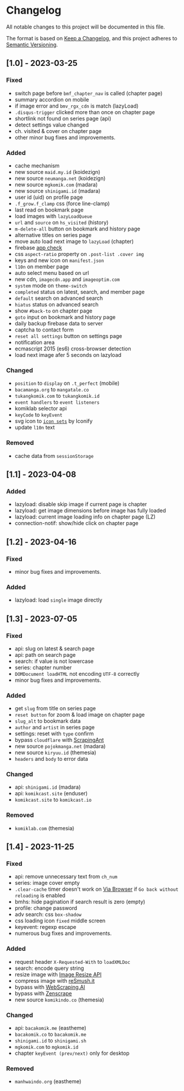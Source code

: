 # Changelog

All notable changes to this project will be documented in this file.

The format is based on [Keep a Changelog](https://keepachangelog.com/en/1.0.0/),
and this project adheres to [Semantic Versioning](https://semver.org/spec/v2.0.0.html).

## [1.0] - 2023-03-25

### Fixed

- switch page before `bmf_chapter_nav` is called (chapter page)
- summary accordion on mobile
- if image error and `bmv_rgx_cdn` is match (lazyLoad)
- `.disqus-trigger` clicked more than once on chapter page
- shortlink not found on series page (api)
- detect settings value changed
- ch. visited & cover on chapter page
- other minor bug fixes and improvements.

### Added

- cache mechanism
- new source `maid.my.id` (koidezign)
- new source `neumanga.net` (koidezign)
- new source `mgkomik.com` (madara)
- new source `shinigami.id` (madara)
- user id (uid) on profile page
- `.f_grow.f_clamp` css (force line-clamp)
- last read on bookmark page
- load images with `lazyLoadQueue`
- `url` and `source` on `hs_visited` (history)
- `m-delete-all` button on bookmark and history page
- alternative titles on series page
- move auto load next image to `lazyLoad` (chapter)
- firebase [app check](https://firebase.google.com/docs/app-check)
- css `aspect-ratio` property on `.post-list .cover img`
- keys and new icon on `manifest.json`
- `l10n` on member page
- auto select menu based on url
- new cdn, `imagecdn.app` and `imageoptim.com`
- `system` mode on `theme-switch`
- `completed` status on latest, search, and member page
- `default` search on advanced search
- `hiatus` status on advanced search
- show `#back-to` on chapter page
- `goto` input on bookmark and history page
- daily backup firebase data to server
- captcha to contact form
- `reset all settings` button on settings page
- notification area
- ecmascript 2015 (es6) cross-browser detection
- load next image afer 5 seconds on lazyload

### Changed

- `position` to `display` on `.t_perfect` (mobile)
- `bacamanga.org` to `mangatale.co`
- `tukangkomik.com` to `tukangkomik.id`
- `event handlers` to `event listeners`
- komiklab selector api
- `keyCode` to `keyEvent`
- svg icon to [`icon sets`](https://github.com/iconify/icon-sets) by Iconify
- update `l10n` text

### Removed

- cache data from `sessionStorage`


## [1.1] - 2023-04-08

### Added

- lazyload: disable skip image if current page is chapter
- lazyload: get image dimensions before image has fully loaded
- lazyload: current image loading info on chapter page (LZ)
- connection-notif: show/hide click on chapter page


## [1.2] - 2023-04-16

### Fixed

- minor bug fixes and improvements.

### Added

- lazyload: load `single` image directly


## [1.3] - 2023-07-05

### Fixed

- api: slug on latest & search page
- api: path on search page
- search: if value is not lowercase
- series: chapter number
- `DOMDocument loadHTML` not encoding `UTF-8` correctly
- minor bug fixes and improvements.

### Added

- get `slug` from title on series page
- `reset button` for zoom & load image on chapter page
- `slug_alt` to bookmark data
- `author` and `artist` in series page
- settings: reset with `type` confirm
- bypass `cloudflare` with [ScrapingAnt](https://scrapingant.com/)
- new source `pojokmanga.net` (madara)
- new source `kiryuu.id` (themesia)
- `headers` and `body` to error data

### Changed

- api: `shinigami.id` (madara)
- api: `komikcast.site` (enduser)
- `komikcast.site` to `komikcast.io`

### Removed

- `komiklab.com` (themesia)


## [1.4] - 2023-11-25

### Fixed
- api: remove unnecessary text from `ch_num`
- series: image cover empty
- `.clear-cache` timer doesn't work on [Via Browser](https://play.google.com/store/apps/details?id=mark.via.gp&hl=en&gl=US) if `Go back without reloading` is enabled
- bmhs: hide pagination if search result is zero (empty)
- profile: change password
- adv search: css `box-shadow`
- css loading icon `fixed` middle screen
- keyevent: regexp escape
- numerous bug fixes and improvements.

### Added

- request header `X-Requested-With` to `loadXMLDoc`
- search: encode query string
- resize image with [Image Resize API](https://github.com/falconshark/image-resize-api)
- compress image with [reSmush.it](https://resmush.it/)
- bypass with [WebScraping.AI](https://webscraping.ai/)
- bypass with [Zenscrape](https://zenscrape.com/)
- new source `komikindo.co` (themesia)

### Changed

- api: `bacakomik.me` (eastheme)
- `bacakomik.co` to `bacakomik.me`
- `shinigami.id` to `shinigami.sh`
- `mgkomik.com` to `mgkomik.id`
- chapter `keyEvent (prev/next)` only for desktop

### Removed

- `manhwaindo.org` (eastheme)
